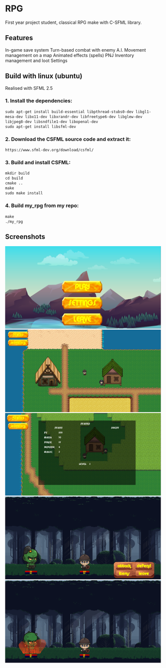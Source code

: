 # RPG
First year project student, classical RPG make with C-SFML library.

## Features

In-game save system
Turn-based combat with enemy A.I.
Movement management on a map
Animated effects (spells)
PNJ
Inventory management and loot
Settings

## Build with linux (ubuntu)

Realised with SFML 2.5

### 1. Install the dependencies:

	sudo apt-get install build-essential libpthread-stubs0-dev libgl1-mesa-dev libx11-dev libxrandr-dev libfreetype6-dev libglew-dev libjpeg8-dev libsndfile1-dev libopenal-dev
	sudo apt-get install libsfml-dev

### 2. Download the CSFML source code and extract it:
	https://www.sfml-dev.org/download/csfml/

### 3. Build and install CSFML:

    mkdir build
	cd build
	cmake ..
	make
	sudo make install

### 4. Build my_rpg from my repo:
	make
	./my_rpg


## Screenshots

![Alt text](screenshots/1.png?raw=true "1")
![Alt text](screenshots/2.png?raw=true "2")
![Alt text](screenshots/3.png?raw=true "3")
![Alt text](screenshots/4.png?raw=true "4")
![Alt text](screenshots/5.png?raw=true "5")